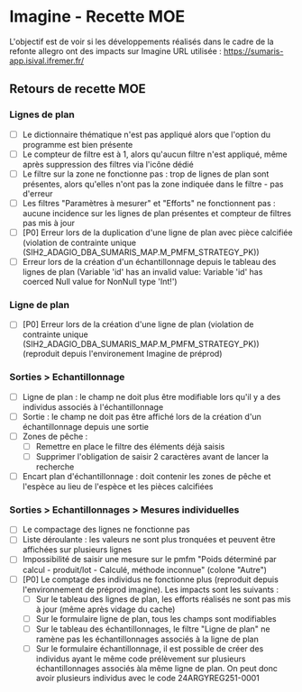 # Imagine - Recette MOE
L'objectif est de voir si les développements réalisés dans le cadre de la refonte allegro ont des impacts sur Imagine
URL utilisée : https://sumaris-app.isival.ifremer.fr/

## Retours de recette MOE

### Lignes de plan
- [ ] Le dictionnaire thématique n'est pas appliqué alors que l'option du programme est bien présente
- [ ] Le compteur de filtre est à 1, alors qu'aucun filtre n'est appliqué, même après suppression des filtres via l'icône dédié
- [ ] Le filtre sur la zone ne fonctionne pas : trop de lignes de plan sont présentes, alors qu'elles n'ont pas la zone indiquée dans le filtre - pas d'erreur
- [ ] Les filtres "Paramètres à mesurer" et "Efforts" ne fonctionnent pas : aucune incidence sur les lignes de plan présentes et compteur de filtres pas mis à jour
- [ ] [P0] Erreur lors de la duplication d'une ligne de plan avec pièce calcifiée (violation de contrainte unique (SIH2_ADAGIO_DBA_SUMARIS_MAP.M_PMFM_STRATEGY_PK))
- [ ] Erreur lors de la création d'un échantillonnage depuis le tableau des lignes de plan (Variable 'id' has an invalid value: Variable 'id' has coerced Null value for NonNull type 'Int!')

### Ligne de plan
- [ ] [P0] Erreur lors de la création d'une ligne de plan (violation de contrainte unique (SIH2_ADAGIO_DBA_SUMARIS_MAP.M_PMFM_STRATEGY_PK)) (reproduit depuis l'environement Imagine de préprod)

### Sorties > Echantillonnage
- [ ] Ligne de plan : le champ ne doit plus être modifiable lors qu'il y a des individus associés à l'échantillonnage
- [ ] Sortie : le champ ne doit pas être affiché lors de la création d'un échantillonnage depuis une sortie
- [ ] Zones de pêche : 
  - [ ] Remettre en place le filtre des éléments déjà saisis
  - [ ] Supprimer l'obligation de saisir 2 caractères avant de lancer la recherche
- [ ] Encart plan d'échantillonnage : doit contenir les zones de pêche et l'espèce au lieu de l'espèce et les pièces calcifiées

### Sorties > Echantillonnages > Mesures individuelles
- [ ] Le compactage des lignes ne fonctionne pas
- [ ] Liste déroulante : les valeurs ne sont plus tronquées et peuvent être affichées sur plusieurs lignes
- [ ] Impossibilité de saisir une mesure sur le pmfm "Poids déterminé par calcul - produit/lot - Calculé, méthode inconnue" (colone "Autre")
- [ ] [P0] Le comptage des individus ne fonctionne plus (reproduit depuis l'environnement de préprod imagine). Les impacts sont les suivants :
  - [ ] Sur le tableau des lignes de plan, les efforts réalisés ne sont pas mis à jour (même après vidage du cache)
  - [ ] Sur le formulaire ligne de plan, tous les champs sont modifiables
  - [ ] Sur le tableau des échantillonnages, le filtre "Ligne de plan" ne ramène pas les échantillonnages associés à la ligne de plan
  - [ ] Sur le formulaire échantillonnage, il est possible de créer des individus ayant le même code prélèvement sur plusieurs échantillonnages associés àla même ligne de plan. On peut donc avoir plusieurs individus avec le code 24ARGYREG251-0001